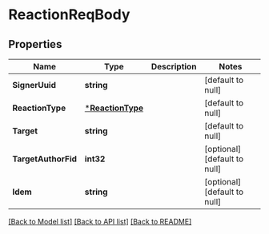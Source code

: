 # ReactionReqBody

## Properties
Name | Type | Description | Notes
------------ | ------------- | ------------- | -------------
**SignerUuid** | **string** |  | [default to null]
**ReactionType** | [***ReactionType**](ReactionType.md) |  | [default to null]
**Target** | **string** |  | [default to null]
**TargetAuthorFid** | **int32** |  | [optional] [default to null]
**Idem** | **string** |  | [optional] [default to null]

[[Back to Model list]](../README.md#documentation-for-models) [[Back to API list]](../README.md#documentation-for-api-endpoints) [[Back to README]](../README.md)

